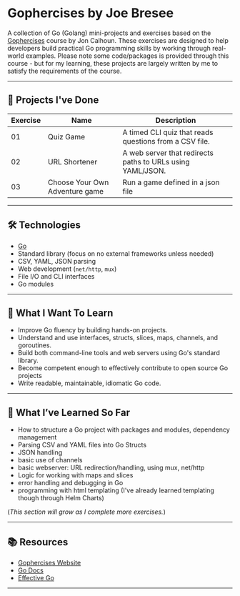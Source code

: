 # Gophercises by Joe Bresee

A collection of Go (Golang) mini-projects and exercises based on the [Gophercises](https://gophercises.com/) course by Jon Calhoun. These exercises are designed to help developers build practical Go programming skills by working through real-world examples. Please note some code/packages is provided through this course - but for my learning, these projects are largely written by me to satisfy the requirements of the course.

---

## 📁 Projects I've Done

| Exercise | Name              | Description                                                   |
|----------|-------------------|---------------------------------------------------------------|
| 01       | Quiz Game         | A timed CLI quiz that reads questions from a CSV file.        |
| 02       | URL Shortener     | A web server that redirects paths to URLs using YAML/JSON.    |
| 03       | Choose Your Own Adventure game          | Run a game defined in a json file                       |

---

## 🛠 Technologies

- [Go](https://golang.org/)
- Standard library (focus on no external frameworks unless needed)
- CSV, YAML, JSON parsing
- Web development (`net/http`, `mux`)
- File I/O and CLI interfaces
- Go modules

---

## 🧠 What I Want To Learn

- Improve Go fluency by building hands-on projects.
- Understand and use interfaces, structs, slices, maps, channels, and goroutines.
- Build both command-line tools and web servers using Go's standard library.
- Become competent enough to effectively contribute to open source Go projects
- Write readable, maintainable, idiomatic Go code.

---

## 🧠 What I’ve Learned So Far

- How to structure a Go project with packages and modules, dependency management
- Parsing CSV and YAML files into Go Structs
- JSON handling
- basic use of channels
- basic webserver: URL redirection/handling, using mux, net/http
- Logic for working with maps and slices
- error handling and debugging in Go
- programming with html templating (I've already learned templating though through Helm Charts)

(*This section will grow as I complete more exercises.*)

---

## 📚 Resources

- [Gophercises Website](https://gophercises.com/)
- [Go Docs](https://golang.org/doc/)
- [Effective Go](https://golang.org/doc/effective_go.html)

---